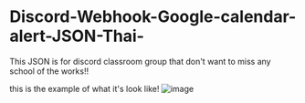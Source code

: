 # Discord-Webhook-Google-calendar-alert-JSON-Thai-
This JSON is for discord classroom group that don't want to miss any school of the works!!

this is the example of what it's look like!
![image](https://user-images.githubusercontent.com/54277976/135875901-40ddb1e4-d77c-4e35-90f4-404a22a436e6.png)
